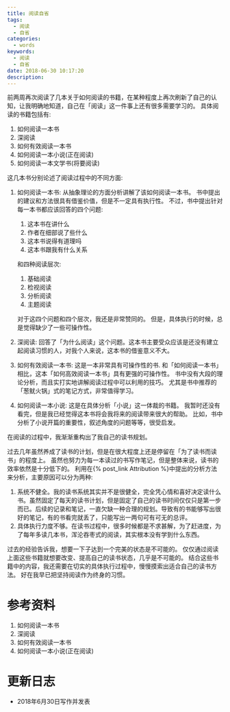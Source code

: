 ```yaml
---
title: 阅读自省
tags:
  - 阅读
  - 自省
categories:
  - words
keywords:
  - 阅读
  - 自省
date: 2018-06-30 10:17:20
description:
---
```





前两周再次阅读了几本关于如何阅读的书籍，在某种程度上再次刷新了自己的认知，让我明确地知道，自己在「阅读」这一件事上还有很多需要学习的。
具体阅读的书籍包括有:

1. 如何阅读一本书
2. 深阅读
3. 如何有效阅读一本书
4. 如何阅读一本小说(正在阅读)
5. 如何阅读一本文学书(将要阅读)

<escape><!-- more --></escape>

这几本书分别论述了阅读过程中的不同方面:

1. 如何阅读一本书: 从抽象理论的方面分析讲解了该如何阅读一本书。
    书中提出的建议和方法很具有借鉴价值，但是不一定具有执行性。
    不过，书中提出针对每一本书都应该回答的四个问题:

    1. 这本书在讲什么
    2. 作者在细部说了些什么
    3. 这本书说得有道理吗
    4. 这本书跟我有什么关系

    和四种阅读层次:

    1. 基础阅读
    2. 检视阅读
    3. 分析阅读
    4. 主题阅读

    对于这四个问题和四个层次，我还是非常赞同的。
    但是，具体执行的时候，总是觉得缺少了一些可操作性。
2. 深阅读: 回答了「为什么阅读」这个问题。这本书主要受众应该是还没有建立起阅读习惯的人，对我个人来说，这本书的借鉴意义不大。
3. 如何有效阅读一本书: 这是一本非常具有可操作性的书.
    和「如何阅读一本书」相比，这本「如何高效阅读一本书」具有更强的可操作性。
    书中没有大段的理论分析，而且实打实地讲解阅读过程中可以利用的技巧。
    尤其是书中推荐的「葱鱿火锅」式的笔记方式，非常值得学习。
4. 如何阅读一本小说: 这是在具体分析「小说」这一体裁的书籍。
    我暂时还没有看完，但是我已经觉得这本书将会我将来的阅读带来很大的帮助。
    比如，书中分析了小说开篇的重要性，叙述角度的问题等等，很受启发。
    
在阅读的过程中，我渐渐重构出了我自己的读书规划。

过去几年虽然养成了读书的计划，但是在很大程度上还是停留在「为了读书而读书」的程度上。
虽然也努力为每一本读过的书写作笔记，但是整体来说，读书的效率依然是十分低下的。
利用在{% post_link Attribution  %}中提出的分析方法来分析，主要原因可以分为两种:

1. 系统不健全。我的读书系统其实并不是很健全，完全凭心情和喜好决定读什么书。虽然固定了每天的读书计划，但是固定了自己的读书时间仅仅只是第一步而已。后续的记录和笔记，一直欠缺一种合理的规划。导致有的书能够写出很好的笔记，有的书看完就丢了，只能写出一两句可有可无的总评。
2. 具体执行力度不够。在读书过程中，很多时候都是不求甚解，为了赶进度，为了每年多读几本书，浑沦吞枣式的阅读，其实根本没有学到什么东西。


过去的经验告诉我，想要一下子达到一个完美的状态是不可能的。
仅仅通过阅读上面这些书籍就想要改变、提高自己的读书状态，几乎是不可能的。
结合这些书籍中的内容，我还需要在切实的具体执行过程中，慢慢摸索出适合自己的读书方法。
好在我早已把坚持阅读作为终身的习惯。

# 参考资料

1. 如何阅读一本书
2. 深阅读
3. 如何有效阅读一本书
4. 如何阅读一本小说(正在阅读)

# 更新日志

- 2018年6月30日写作并发表
